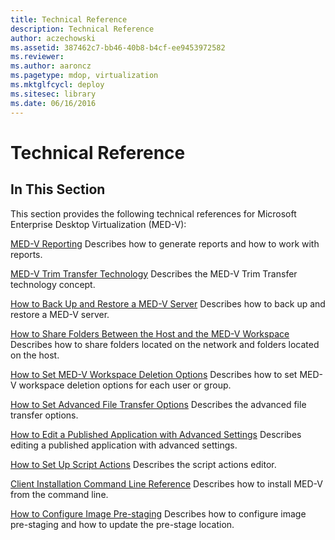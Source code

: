 ```yaml
---
title: Technical Reference
description: Technical Reference
author: aczechowski
ms.assetid: 387462c7-bb46-40b8-b4cf-ee9453972582
ms.reviewer:
ms.author: aaroncz
ms.pagetype: mdop, virtualization
ms.mktglfcycl: deploy
ms.sitesec: library
ms.date: 06/16/2016
---
```



# Technical Reference


## In This Section


This section provides the following technical references for Microsoft Enterprise Desktop Virtualization (MED-V):

<a href="" id="med-v-reporting"></a>[MED-V Reporting](med-v-reporting.md)
Describes how to generate reports and how to work with reports.

<a href="" id="med-v-trim-transfer-technology"></a>[MED-V Trim Transfer Technology](med-v-trim-transfer-technology-medvv2.md)
Describes the MED-V Trim Transfer technology concept.

<a href="" id="how-to-back-up-and-restore-a-med-v-server"></a>[How to Back Up and Restore a MED-V Server](how-to-back-up-and-restore-a-med-v-server.md)
Describes how to back up and restore a MED-V server.

<a href="" id="how-to-share-folders-between-the-host-and-the-med-v-workspace"></a>[How to Share Folders Between the Host and the MED-V Workspace](how-to-share-folders-between-the-host-and-the-med-v-workspace.md)
Describes how to share folders located on the network and folders located on the host.

<a href="" id="how-to-set-med-v-workspace-deletion-options"></a>[How to Set MED-V Workspace Deletion Options](how-to-set-med-v-workspace-deletion-options.md)
Describes how to set MED-V workspace deletion options for each user or group.

<a href="" id="how-to-set-advanced-file-transfer-options"></a>[How to Set Advanced File Transfer Options](how-to-set-advanced-file-transfer-options.md)
Describes the advanced file transfer options.

<a href="" id="how-to-edit-a-published-application-with-advanced-settings"></a>[How to Edit a Published Application with Advanced Settings](how-to-edit-a-published-application-with-advanced-settings.md)
Describes editing a published application with advanced settings.

<a href="" id="how-to-set-up-script-actions"></a>[How to Set Up Script Actions](how-to-set-up-script-actions.md)
Describes the script actions editor.

<a href="" id="client-installation-command-line-reference"></a>[Client Installation Command Line Reference](client-installation-command-line-reference.md)
Describes how to install MED-V from the command line.

<a href="" id="how-to-configure-image-pre-staging"></a>[How to Configure Image Pre-staging](how-to-configure-image-pre-staging.md)
Describes how to configure image pre-staging and how to update the pre-stage location.

 

 





